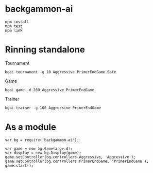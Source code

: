 backgammon-ai
=============

````
npm install
npm test
npm link
````

Rinning standalone
==================
Tournament
````
bgai tournament -g 10 Aggressive PrimerEndGame Safe
````
Game
````
bgai game -d 200 Aggressive PrimerEndGame
````
Trainer
````
bgai trainer -g 100 Aggressive PrimerEndGame
````

As a module
===========
````
var bg = require('backgammon-ai');

var game = new bg.Game(argv.d);
var display = new bg.Display(game);
game.setController(bg.controllers.Aggressive, 'Aggressive');
game.setController(bg.controllers.PrimerEndGame, 'PrimerEndGame');
game.start();
````
